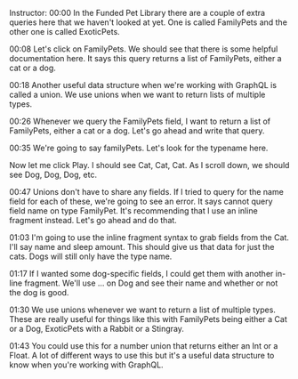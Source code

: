 Instructor: 00:00 In the Funded Pet Library there are a couple of extra queries here that we haven't looked at yet. One is called FamilyPets and the other one is called ExoticPets.

00:08 Let's click on FamilyPets. We should see that there is some helpful documentation here. It says this query returns a list of FamilyPets, either a cat or a dog.

00:18 Another useful data structure when we're working with GraphQL is called a union. We use unions when we want to return lists of multiple types.

00:26 Whenever we query the FamilyPets field, I want to return a list of FamilyPets, either a cat or a dog. Let's go ahead and write that query.

00:35 We're going to say familyPets. Let's look for the typename here.

Now let me click Play. I should see Cat, Cat, Cat. As I scroll down, we should see Dog, Dog, Dog, etc.


00:47 Unions don't have to share any fields. If I tried to query for the name field for each of these, we're going to see an error. It says cannot query field name on type FamilyPet. It's recommending that I use an inline fragment instead. Let's go ahead and do that.

01:03 I'm going to use the inline fragment syntax to grab fields from the Cat. I'll say name and sleep amount. This should give us that data for just the cats. Dogs will still only have the type name.

01:17 If I wanted some dog-specific fields, I could get them with another in-line fragment. We'll use ... on Dog and see their name and whether or not the dog is good.

01:30 We use unions whenever we want to return a list of multiple types. These are really useful for things like this with FamilyPets being either a Cat or a Dog, ExoticPets with a Rabbit or a Stingray.

01:43 You could use this for a number union that returns either an Int or a Float. A lot of different ways to use this but it's a useful data structure to know when you're working with GraphQL.